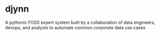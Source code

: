 # djynn
A pythonic FOSS expert system built by a collaboration of data engineers, devops, and analysts to automate common corporate data use cases
